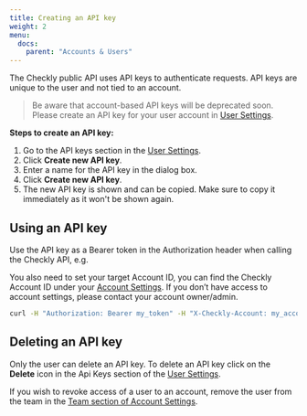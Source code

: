 ```yaml
---
title: Creating an API key
weight: 2
menu:
  docs:
    parent: "Accounts & Users"
---
```


The Checkly public API uses API keys to authenticate requests. API keys are unique to the user and not tied to an account. 

>Be aware that account-based API keys will be deprecated soon. Please create an API key for your user account in [User Settings](https://app.checklyhq.com/settings/user/).


**Steps to create an API key:** 

1. Go to the API keys section in the [User Settings](https://app.checklyhq.com/settings/user/).
2. Click **Create new API key**.
3. Enter a name for the API key in the dialog box.
4. Click **Create new API key**.
5. The new API key is shown and can be copied. Make sure to copy it immediately as it won't be shown again.

## Using an API key

Use the API key as a Bearer token in the Authorization header when calling the Checkly API, e.g.

You also need to set your target Account ID, you can find the Checkly Account ID under your [Account Settings](https://app.checklyhq.com/settings/account/general). If you don’t have access to account settings, please contact your account owner/admin.


```sh
curl -H "Authorization: Bearer my_token" -H "X-Checkly-Account: my_account_ID" https://api.checklyhq.com/v1/checks
```

## Deleting an API key

Only the user can delete an API key. To delete an API key click on the **Delete** icon in the Api Keys section of the [User Settings](https://app.checklyhq.com/settings/user/). 

If you wish to revoke access of a user to an account, remove the user from the team in the [Team section of Account Settings](https://app.checklyhq.com/settings/account/team). 
